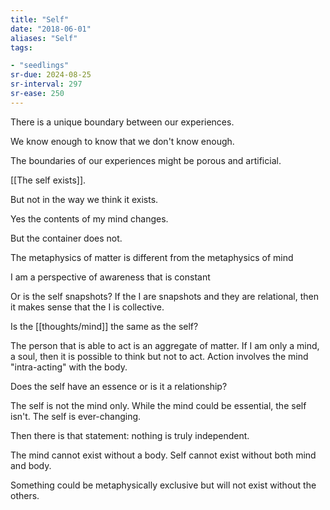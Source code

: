 ```yaml
---
title: "Self"
date: "2018-06-01"
aliases: "Self"
tags:

- "seedlings"
sr-due: 2024-08-25
sr-interval: 297
sr-ease: 250
---
```

There is a unique boundary between our experiences.

We know enough to know that we don't know enough.

The boundaries of our experiences might be porous and artificial.

[[The self exists]].

But not in the way we think it exists.

Yes the contents of my mind changes.

But the container does not.

The metaphysics of matter is different from the metaphysics of mind

I am a perspective of awareness that is constant

Or is the self snapshots? If the I are snapshots and they are relational, then it makes sense that the I is collective.

Is the [[thoughts/mind]] the same as the self?

The person that is able to act is an aggregate of matter. If I am only a mind, a soul, then it is possible to think but not to act. Action involves the mind "intra-acting" with the body.

Does the self have an essence or is it a relationship?

The self is not the mind only.
While the mind could be essential, the self isn't. The self is ever-changing.

Then there is that statement: nothing is truly independent.

The mind cannot exist without a body. Self cannot exist without both mind and body.

Something could be metaphysically exclusive but will not exist without the others.